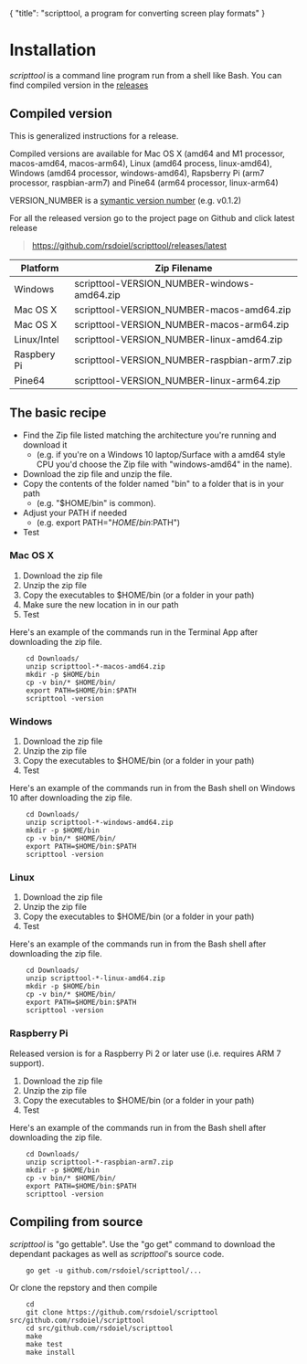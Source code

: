 {
    "title": "scripttool, a program for converting screen play formats"
}

Installation
============

*scripttool* is a command line program run from a shell like Bash. You can find compiled version in the [releases](https://github.com/rsdoiel/scripttool/releases/latest) 

Compiled version
----------------

This is generalized instructions for a release. 

Compiled versions are available for Mac OS X (amd64 and M1 processor, macos-amd64, macos-arm64), 
Linux (amd64 process, linux-amd64), Windows (amd64 processor, windows-amd64), 
Rapsberry Pi (arm7 processor, raspbian-arm7) and Pine64 (arm64 processor, linux-arm64)


VERSION_NUMBER is a [symantic version number](http://semver.org/) (e.g. v0.1.2)


For all the released version go to the project page on Github and click latest release

>    https://github.com/rsdoiel/scripttool/releases/latest


| Platform    | Zip Filename                           |
|-------------|----------------------------------------|
| Windows     | scripttool-VERSION_NUMBER-windows-amd64.zip |
| Mac OS X    | scripttool-VERSION_NUMBER-macos-amd64.zip  |
| Mac OS X    | scripttool-VERSION_NUMBER-macos-arm64.zip  |
| Linux/Intel | scripttool-VERSION_NUMBER-linux-amd64.zip   |
| Raspbery Pi | scripttool-VERSION_NUMBER-raspbian-arm7.zip |
| Pine64      | scripttool-VERSION_NUMBER-linux-arm64.zip   |


The basic recipe
----------------

+ Find the Zip file listed matching the architecture you're running and download it
    + (e.g. if you're on a Windows 10 laptop/Surface with a amd64 style CPU you'd choose the Zip file with "windows-amd64" in the name).
+ Download the zip file and unzip the file.  
+ Copy the contents of the folder named "bin" to a folder that is in your path 
    + (e.g. "$HOME/bin" is common).
+ Adjust your PATH if needed
    + (e.g. export PATH="$HOME/bin:$PATH")
+ Test


### Mac OS X

1. Download the zip file
2. Unzip the zip file
3. Copy the executables to $HOME/bin (or a folder in your path)
4. Make sure the new location in in our path
5. Test

Here's an example of the commands run in the Terminal App after downloading the 
zip file.

```shell
    cd Downloads/
    unzip scripttool-*-macos-amd64.zip
    mkdir -p $HOME/bin
    cp -v bin/* $HOME/bin/
    export PATH=$HOME/bin:$PATH
    scripttool -version
```

### Windows

1. Download the zip file
2. Unzip the zip file
3. Copy the executables to $HOME/bin (or a folder in your path)
4. Test

Here's an example of the commands run in from the Bash shell on Windows 10 after
downloading the zip file.

```shell
    cd Downloads/
    unzip scripttool-*-windows-amd64.zip
    mkdir -p $HOME/bin
    cp -v bin/* $HOME/bin/
    export PATH=$HOME/bin:$PATH
    scripttool -version
```


### Linux 

1. Download the zip file
2. Unzip the zip file
3. Copy the executables to $HOME/bin (or a folder in your path)
4. Test

Here's an example of the commands run in from the Bash shell after
downloading the zip file.

```shell
    cd Downloads/
    unzip scripttool-*-linux-amd64.zip
    mkdir -p $HOME/bin
    cp -v bin/* $HOME/bin/
    export PATH=$HOME/bin:$PATH
    scripttool -version
```


### Raspberry Pi

Released version is for a Raspberry Pi 2 or later use (i.e. requires ARM 7 support).

1. Download the zip file
2. Unzip the zip file
3. Copy the executables to $HOME/bin (or a folder in your path)
4. Test

Here's an example of the commands run in from the Bash shell after
downloading the zip file.

```shell
    cd Downloads/
    unzip scripttool-*-raspbian-arm7.zip
    mkdir -p $HOME/bin
    cp -v bin/* $HOME/bin/
    export PATH=$HOME/bin:$PATH
    scripttool -version
```


Compiling from source
---------------------

_scripttool_ is "go gettable".  Use the "go get" command to download the dependant packages
as well as _scripttool_'s source code.

```shell
    go get -u github.com/rsdoiel/scripttool/...
```

Or clone the repstory and then compile

```shell
    cd
    git clone https://github.com/rsdoiel/scripttool src/github.com/rsdoiel/scripttool
    cd src/github.com/rsdoiel/scripttool
    make
    make test
    make install
```


